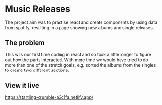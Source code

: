# Music Releases
The project aim was to practise react and create components by using data from spotify, resulting in a page showing new albums and single releases. 

## The problem

This was our first time coding in react and so took a little longer to figure out how the parts interacted. 
With more time we would have tried to do more than one of the stretch goals, e.g. sorted the albums from the singles to create two different sections. 

## View it live

https://startling-crumble-a3c1fa.netlify.app/

